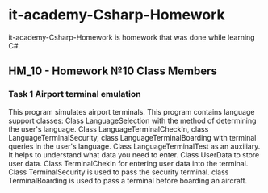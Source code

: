 # it-academy-Csharp-Homework
it-academy-Csharp-Homework is homework that was done while learning C#.

## HM_10 - Homework №10 Class Members
### Task 1 Airport terminal emulation
This program simulates airport terminals. This program contains language support classes:
Сlass LanguageSelection with the method of determining the user's language.
Сlass LanguageTerminalCheckIn, class LanguageTerminalSecurity, class LanguageTerminalBoarding  with terminal queries in the user's language.
Class LanguageTerminalTest as an auxiliary. It helps to understand what data you need to enter.
Class UserData to store user data.
Сlass TerminalChekIn for entering user data into the terminal.
Сlass TerminalSecurity is used to pass the security terminal.
class TerminalBoarding is used to pass a terminal before boarding an aircraft.